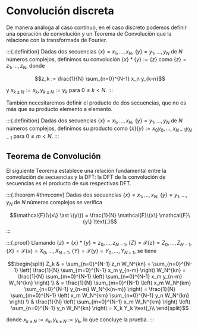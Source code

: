 # Convolución discreta

De manera análoga al caso continuo, en el caso discreto podemos definir una operación de convolución y un Teorema de Convolución que la relacione con la transformada de Fourier.

:::{.definition}
Dadas dos secuencias $\{x\} = x_1, \dots, x_N$, $\{y\} = y_1, \dots, y_N$ de $N$ números complejos, definimos su convolución $\{x\} \ast \{y\} := \{z\}$ como $\{z\} = z_1, \dots, z_N$, donde

$$z_k := \frac{1}{N} \sum_{n=0}^{N-1} x_n y_{k-n}$$

y $x_{k \pm N} := x_k, y_{k \pm N} := y_k$ para $0 \leq k < N$.
:::

También necesitaremos definir el producto de dos secuencias, que no es más que su producto elemento a elemento.

:::{.definition}
Dadas dos secuencias $\{x\} = x_1, \dots, x_N$, $\{y\} = y_1, \dots, y_N$ de $N$ números complejos, definimos su producto como $\{x\} \{y\} := x_0 y_0, \dots, x_{N-1} y_{N-1}$ para $0 \leq m < N$.
:::

## Teorema de Convolución

El siguiente Teorema establece una relación fundamental entre la convolución de secuencias y la DFT:  la DFT de la convolución de secuencias es el producto de sus respectivas DFT.

:::{.theorem #thm:conv}
Dadas dos secuencias $\{x\} = x_1, \dots, x_N$, $\{y\} = y_1, \dots, y_N$ de $N$ números complejos se verifica

$$\mathcal{F}(\{x\} \ast \{y\}) = \frac{1}{N} \mathcal{F}\{x\} \mathcal{F}\{y\} \text{.}$$
:::

:::{.proof}
Llamando $\{z\} = \{x\} \ast \{y\} = z_0, \dots, z_{N-1}$, $\{Z\} = \mathcal{F}\{z\} = Z_0, \dots, Z_{N-1}$, $\{X\} = \mathcal{F} \{x\} = X_0, \dots, X_{N-1}$, $\{Y\} = \mathcal{F} \{y\} = Y_0, \dots, Y_{N-1}$, se tiene

$$\begin{split}
Z_k & = \sum_{n=0}^{N-1} z_n W_N^{kn} = \sum_{n=0}^{N-1} \left( \frac{1}{N} \sum_{m=0}^{N-1} x_m y_{n-m} \right) W_N^{kn} = \frac{1}{N} \sum_{m=0}^{N-1} \left( \sum_{n=0}^{N-1} x_m y_{n-m} W_N^{kn} \right) \\
& = \frac{1}{N} \sum_{m=0}^{N-1} \left( x_m W_N^{km} \sum_{n=0}^{N-1} y_{n-m} W_N^{k(n-m)} \right) = \frac{1}{N} \sum_{m=0}^{N-1} \left( x_m W_N^{km} \sum_{n=0}^{N-1} y_n W_N^{kn} \right) \\
& \frac{1}{N} \left( \sum_{m=0}^{N-1} x_m W_N^{km} \right) \left( \sum_{n=0}^{N-1} y_n W_N^{kn} \right) = X_k Y_k \text{,}\\
\end{split}$$

donde $x_{k \pm N} := x_k, y_{k \pm N} := y_k$, lo que concluye la prueba.
:::
